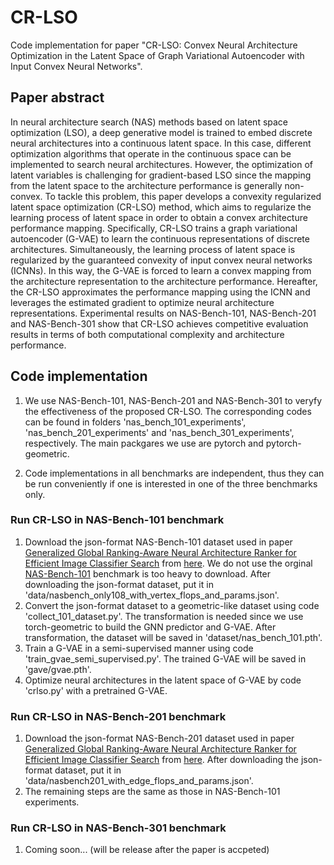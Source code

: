 # CR-LSO
Code implementation for paper "CR-LSO: Convex Neural Architecture Optimization in the Latent Space of Graph Variational Autoencoder with Input Convex Neural Networks".

## Paper abstract
In neural architecture search (NAS) methods based on latent space optimization (LSO), a deep generative model is trained to embed discrete neural architectures into a continuous latent space. In this case, different optimization algorithms that operate in the continuous space can be implemented to search neural architectures. However, the optimization of latent variables is challenging for gradient-based LSO since the mapping from the latent space to the architecture performance is generally non-convex. To tackle this problem, this paper develops a convexity regularized latent space optimization (CR-LSO) method, which aims to regularize the learning process of latent space in order to obtain a convex architecture performance mapping. Specifically, CR-LSO trains a graph variational autoencoder (G-VAE) to learn the continuous representations of discrete architectures. Simultaneously, the learning process of latent space is regularized by the guaranteed convexity of input convex neural networks (ICNNs). In this way, the G-VAE is forced to learn a convex mapping from the architecture representation to the architecture performance. Hereafter, the CR-LSO approximates the performance mapping using the ICNN and leverages the estimated gradient to optimize neural architecture representations. Experimental results on NAS-Bench-101, NAS-Bench-201 and NAS-Bench-301 show that CR-LSO achieves competitive evaluation results in terms of both computational complexity and architecture performance.

## Code implementation
1. We use NAS-Bench-101, NAS-Bench-201 and NAS-Bench-301 to veryfy the effectiveness of the proposed CR-LSO. The corresponding codes can be found in folders 'nas_bench_101_experiments', 'nas_bench_201_experiments' and 'nas_bench_301_experiments', respectively. The main packgares we use are pytorch and pytorch-geometric.

2. Code implementations in all benchmarks are independent, thus they can be run conveniently if one is interested in one of the three benchmarks only. 

### Run CR-LSO in NAS-Bench-101 benchmark
1. Download the json-format NAS-Bench-101 dataset used in paper [Generalized Global Ranking-Aware Neural Architecture Ranker for Efficient
Image Classifier Search](https://arxiv.org/pdf/2201.12725.pdf) from [here](https://github.com/AlbertiPot/nar). We do not use the orginal [NAS-Bench-101](https://github.com/google-research/nasbench) benchmark is too heavy to download. After downloading the json-format dataset, put it in 'data/nasbench_only108_with_vertex_flops_and_params.json'.
2. Convert the json-format dataset to a geometric-like dataset using code 'collect_101_dataset.py'. The transformation is needed since we use torch-geometric to build the GNN predictor and G-VAE. After transformation, the dataset will be saved in 'dataset/nas_bench_101.pth'.
3. Train a G-VAE in a semi-supervised manner using code 'train_gvae_semi_supervised.py'. The trained G-VAE will be saved in 'gave/gvae.pth'.
4. Optimize neural architectures in the latent space of G-VAE by code 'crlso.py' with a pretrained G-VAE.

### Run CR-LSO in NAS-Bench-201 benchmark
1. Download the json-format NAS-Bench-201 dataset used in paper [Generalized Global Ranking-Aware Neural Architecture Ranker for Efficient
Image Classifier Search](https://arxiv.org/pdf/2201.12725.pdf) from [here](https://github.com/AlbertiPot/nar). After downloading the json-format dataset, put it in 'data/nasbench201_with_edge_flops_and_params.json'.
2. The remaining steps are the same as those in NAS-Bench-101 experiments.

### Run CR-LSO in NAS-Bench-301 benchmark
1. Coming soon... (will be release after the paper is accpeted)
